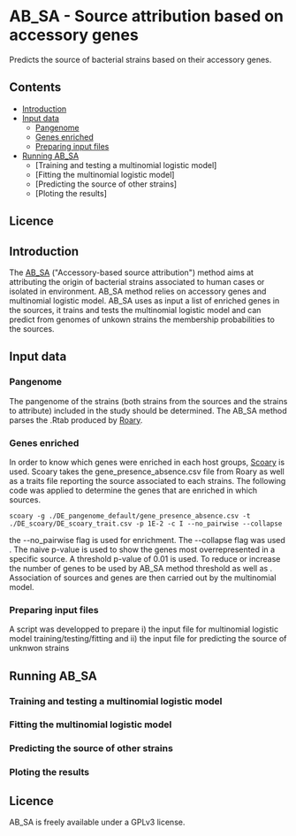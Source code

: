 AB_SA - Source attribution based on accessory genes
========
Predicts the source of bacterial strains based on their accessory genes.

## Contents
  * [Introduction](#introduction)
  * [Input data](#input-data)
    * [Pangenome](#pangenome)
    * [Genes enriched](#genes-enriched)
    * [Preparing input files](#preparing-inpu-files)
  * [Running AB_SA](#running-ab_sa)
    * [Training and testing a multinomial logistic model]
    * [Fitting the multinomial logistic model]
    * [Predicting the source of other strains]
    * [Ploting the results] 

## Licence
## Introduction

The [AB_SA](https://github.com/lguillier/AB_SA) ("Accessory-based source attribution") method aims at attributing the origin of bacterial strains associated to human cases or isolated in environment. 
AB_SA method relies on accessory genes and multinomial logistic model. AB_SA uses as input a list of enriched genes in the sources, it trains and tests the multinomial logistic model and can predict from genomes of unkown strains the membership probabilities to the sources.  


## Input data

### Pangenome
The pangenome of the strains (both strains from the sources and the strains to attribute) included in the study should be determined. The AB_SA method parses the .Rtab produced by [Roary](http://sanger-pathogens.github.io/Roary). 

### Genes enriched
In order to know which genes were enriched in each host groups, [Scoary](https://github.com/AdmiralenOla/Scoary) is used. Scoary takes the gene_presence_absence.csv file from Roary as well as a traits file reporting the source associated to each strains. The following code was applied  to determine the genes that are enriched in which sources.

```
scoary -g ./DE_pangenome_default/gene_presence_absence.csv -t ./DE_scoary/DE_scoary_trait.csv -p 1E-2 -c I --no_pairwise --collapse
```

the --no_pairwise flag is used for enrichment. The --collapse flag was used . The naive p-value is used to show the genes most overrepresented in a specific source. A threshold p-value of 0.01 is used. To reduce or increase the number of genes to be used by AB_SA method threshold as well as . Association of sources and genes are then carried out by the multinomial model.

### Preparing input files
A script was developped to prepare i) the input file for multinomial logistic model training/testing/fitting and ii) the input file for predicting the source of unknwon strains 

## Running AB_SA

### Training and testing a multinomial logistic model

### Fitting the multinomial logistic model

### Predicting the source of other strains

### Ploting the results

## Licence

AB_SA is freely available under a GPLv3 license.
